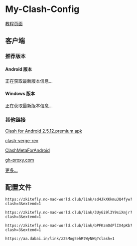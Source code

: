 # My-Clash-Config

[教程页面](/mcct.md)

## 客户端

### 推荐版本

<!-- ClashMetaForAndroid 下载 -->
<div class="repo-section">
    <h4 class="repo-title">Android 版本</h4>
    <div id="status-meta" class="loading">正在获取最新版本信息...</div>
    <div id="download-container-meta"></div>
</div>

<!-- ClashVergeRev 下载 -->
<div class="repo-section">
    <h4 class="repo-title">Windows 版本</h4>
    <div id="status-verge" class="loading">正在获取最新版本信息...</div>
    <div id="download-container-verge"></div>
</div>

<script>
    document.addEventListener('DOMContentLoaded', function() {
        // 获取 ClashMetaForAndroid 最新版本
        fetch('https://gh-proxy.com/https://api.github.com/repos/MetaCubeX/ClashMetaForAndroid/releases/latest')
            .then(response => {
                if (!response.ok) throw new Error('网络响应不正常');
                return response.json();
            })
            .then(data => {
                const statusElement = document.getElementById('status-meta');
                const downloadContainer = document.getElementById('download-container-meta');
                
                // 查找 meta-arm64-v8a-release.apk
                const asset = data.assets.find(asset => 
                    asset.name.endsWith('meta-arm64-v8a-release.apk')
                );

                if (asset) {
                    statusElement.textContent = `最新版本: ${data.tag_name}`;
                    statusElement.className = '';
                    
                    const proxyUrl = 'https://gh-proxy.com/' + asset.browser_download_url;
                    const downloadLink = document.createElement('a');
                    downloadLink.href = proxyUrl;
                    downloadLink.className = 'download-link';
                    downloadLink.textContent = `${asset.name}`;
                    downloadLink.target = '_blank';
                    
                    downloadContainer.appendChild(downloadLink);
                } else {
                    throw new Error('未找到 meta-arm64-v8a-release.apk 文件');
                }
            })
            .catch(error => {
                document.getElementById('status-meta').textContent = `错误: ${error.message}`;
                document.getElementById('status-meta').className = 'error';
                console.error('ClashMetaForAndroid 获取失败:', error);
            });

        // 获取 ClashVerge Rev 最新版本
        fetch('https://gh-proxy.com/https://api.github.com/repos/clash-verge-rev/clash-verge-rev/releases/latest')
            .then(response => {
                if (!response.ok) throw new Error('网络响应不正常');
                return response.json();
            })
            .then(data => {
                const statusElement = document.getElementById('status-verge');
                const downloadContainer = document.getElementById('download-container-verge');
                
                // 查找 x64-setup.exe
                const asset = data.assets.find(asset => 
                    asset.name.endsWith('x64-setup.exe')
                );

                if (asset) {
                    statusElement.textContent = `最新版本: ${data.tag_name}`;
                    statusElement.className = '';
                    
                    const proxyUrl = 'https://gh-proxy.com/' + asset.browser_download_url;
                    const downloadLink = document.createElement('a');
                    downloadLink.href = proxyUrl;
                    downloadLink.className = 'download-link';
                    downloadLink.textContent = `${asset.name}`;
                    downloadLink.target = '_blank';
                    
                    downloadContainer.appendChild(downloadLink);
                } else {
                    throw new Error('未找到 x64-setup.exe 文件');
                }
            })
            .catch(error => {
                document.getElementById('status-verge').textContent = `错误: ${error.message}`;
                document.getElementById('status-verge').className = 'error';
                console.error('Clash Verge 获取失败:', error);
            });
    });
</script>

### 其他链接

[Clash for Android 2.5.12.premium.apk](https://gh-proxy.com/https://github.com/zkitefly/zkitefly.github.io/releases/download/3/Clash.for.Android.2.5.12.premium.apk)

[clash-verge-rev](https://github.com/clash-verge-rev/clash-verge-rev/releases/latest)

[ClashMetaForAndroid](https://github.com/MetaCubeX/ClashMetaForAndroid/releases/latest)

[gh-proxy.com](https://gh-proxy.com)

[更多...](https://github.com/zkitefly/zkitefly.github.io/releases/tag/3)

## 配置文件

`https://zkitefly.no-mad-world.club/link/sd4JkXKkmuJQ4fyw?clash=3&extend=1`

`https://zkitefly.no-mad-world.club/link/3UyGi9l3Y9siXmjr?clash=3&extend=1`

`https://zkitefly.no-mad-world.club/link/bPFKzmOdPlIX4pKb?clash=3&extend=1`

`https://aa.dabai.in/link/z2SMogEehRtWyNWq?clash=1`
